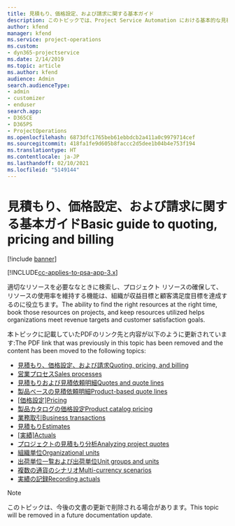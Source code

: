 ```yaml
---
title: 見積もり、価格設定、および請求に関する基本ガイド
description: このトピックでは、Project Service Automation における基本的な見積もり、請求、価格設定に関する情報へのリンクを提供しています。
author: kfend
manager: kfend
ms.service: project-operations
ms.custom:
- dyn365-projectservice
ms.date: 2/14/2019
ms.topic: article
ms.author: kfend
audience: Admin
search.audienceType:
- admin
- customizer
- enduser
search.app:
- D365CE
- D365PS
- ProjectOperations
ms.openlocfilehash: 6873dfc1765beb61ebbdcb2a411a0c9979714cef
ms.sourcegitcommit: 418fa1fe9d605b8faccc2d5dee1b04b4e753f194
ms.translationtype: HT
ms.contentlocale: ja-JP
ms.lasthandoff: 02/10/2021
ms.locfileid: "5149144"
---
```

# <a name="basic-guide-to-quoting-pricing-and-billing"></a><span data-ttu-id="960d5-103">見積もり、価格設定、および請求に関する基本ガイド</span><span class="sxs-lookup"><span data-stu-id="960d5-103">Basic guide to quoting, pricing and billing</span></span>

[!include [banner](../../includes/psa-now-project-operations.md)]

[!INCLUDE[cc-applies-to-psa-app-3.x](../../includes/cc-applies-to-psa-app-3x.md)]

<span data-ttu-id="960d5-104">適切なリソースを必要ななときに検索し、プロジェクト リソースの確保して、リソースの使用率を維持する機能は、組織が収益目標と顧客満足度目標を達成するのに役立ちます。</span><span class="sxs-lookup"><span data-stu-id="960d5-104">The ability to find the right resources at the right time, book those resources on projects, and keep resources utilized helps organizations meet revenue targets and customer satisfaction goals.</span></span> 

<span data-ttu-id="960d5-105">本トピックに記載していたPDFのリンク先と内容が以下のように更新されています:</span><span class="sxs-lookup"><span data-stu-id="960d5-105">The PDF link that was previously in this topic has been removed and the content has been moved to the following topics:</span></span>

- [<span data-ttu-id="960d5-106">見積もり、価格設定、および請求</span><span class="sxs-lookup"><span data-stu-id="960d5-106">Quoting, pricing, and billing</span></span>](../quote-bill-price.md)
- [<span data-ttu-id="960d5-107">営業プロセス</span><span class="sxs-lookup"><span data-stu-id="960d5-107">Sales processes</span></span>](../basic-sales-process.md)
- [<span data-ttu-id="960d5-108">見積もりおよび見積依頼明細</span><span class="sxs-lookup"><span data-stu-id="960d5-108">Quotes and quote lines</span></span>](../basic-quote-lines.md)
- [<span data-ttu-id="960d5-109">製品ベースの見積依頼明細</span><span class="sxs-lookup"><span data-stu-id="960d5-109">Product-based quote lines</span></span>](../product-based-quote-lines.md)
- <span data-ttu-id="960d5-110">[[価格設定]](../basic-pricing.md)</span><span class="sxs-lookup"><span data-stu-id="960d5-110">[Pricing](../basic-pricing.md)</span></span>
- [<span data-ttu-id="960d5-111">製品カタログの価格設定</span><span class="sxs-lookup"><span data-stu-id="960d5-111">Product catalog pricing</span></span>](../product-catalog-pricing.md)
- [<span data-ttu-id="960d5-112">業務取引</span><span class="sxs-lookup"><span data-stu-id="960d5-112">Business transactions</span></span>](../basic-business-transactions.md)
- [<span data-ttu-id="960d5-113">見積もり</span><span class="sxs-lookup"><span data-stu-id="960d5-113">Estimates</span></span>](../estimates.md)
- <span data-ttu-id="960d5-114">[[実績]](../actuals.md)</span><span class="sxs-lookup"><span data-stu-id="960d5-114">[Actuals](../actuals.md)</span></span>
- [<span data-ttu-id="960d5-115">プロジェクトの見積もり分析</span><span class="sxs-lookup"><span data-stu-id="960d5-115">Analyzing project quotes</span></span>](../basic-analyzing-quotes.md)
- [<span data-ttu-id="960d5-116">組織単位</span><span class="sxs-lookup"><span data-stu-id="960d5-116">Organizational units</span></span>](../advanced-organizational.md)
- [<span data-ttu-id="960d5-117">出荷単位一覧および出荷単位</span><span class="sxs-lookup"><span data-stu-id="960d5-117">Unit groups and units</span></span>](../advanced-units.md)
- [<span data-ttu-id="960d5-118">複数の通貨のシナリオ</span><span class="sxs-lookup"><span data-stu-id="960d5-118">Multi-currency scenarios</span></span>](../advanced-currency.md)
- [<span data-ttu-id="960d5-119">実績の記録</span><span class="sxs-lookup"><span data-stu-id="960d5-119">Recording actuals</span></span>](../advanced-actuals.md)

> [!NOTE]
> <span data-ttu-id="960d5-120">このトピックは、今後の文書の更新で削除される場合があります。</span><span class="sxs-lookup"><span data-stu-id="960d5-120">This topic will be removed in a future documentation update.</span></span> 
